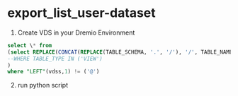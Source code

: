 # export_list_user-dataset

1.  Create VDS in your Dremio Environment

```sql
select \* from
(select REPLACE(CONCAT(REPLACE(TABLE_SCHEMA, '.', '/'), '/', TABLE_NAME), ' ', '%20') as vdss from INFORMATION_SCHEMA."TABLES"
--WHERE TABLE_TYPE IN ('VIEW')
)
where "LEFT"(vdss,1) != ('@')
```

2.  run python script
